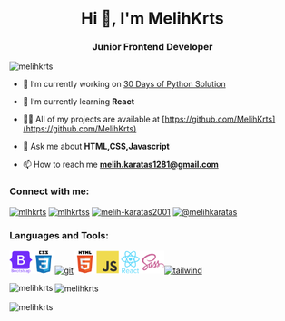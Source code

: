 <h1 align="center">Hi 👋, I'm MelihKrts</h1>
<h3 align="center">Junior Frontend Developer</h3>

<p align="left"> <img src="https://komarev.com/ghpvc/?username=melihkrts&label=Profile%20views&color=0e75b6&style=flat" alt="melihkrts" /> </p>

- 🔭 I’m currently working on [30 Days of Python Solution](https://github.com/MelihKrts/30-Days-Of-Python)

- 🌱 I’m currently learning **React**

- 👨‍💻 All of my projects are available at [https://github.com/MelihKrts](https://github.com/MelihKrts)

- 💬 Ask me about **HTML,CSS,Javascript**

- 📫 How to reach me **melih.karatas1281@gmail.com**

<h3 align="left">Connect with me:</h3>
<p align="left">
<a href="https://codepen.io/mlhkrts" target="blank"><img align="center" src="https://raw.githubusercontent.com/rahuldkjain/github-profile-readme-generator/master/src/images/icons/Social/codepen.svg" alt="mlhkrts" height="30" width="40" /></a>
<a href="https://twitter.com/mlhkrtss" target="blank"><img align="center" src="https://raw.githubusercontent.com/rahuldkjain/github-profile-readme-generator/master/src/images/icons/Social/twitter.svg" alt="mlhkrtss" height="30" width="40" /></a>
<a href="https://linkedin.com/in/melih-karatas2001" target="blank"><img align="center" src="https://raw.githubusercontent.com/rahuldkjain/github-profile-readme-generator/master/src/images/icons/Social/linked-in-alt.svg" alt="melih-karatas2001" height="30" width="40" /></a>
<a href="https://medium.com/@melihkaratas" target="blank"><img align="center" src="https://raw.githubusercontent.com/rahuldkjain/github-profile-readme-generator/master/src/images/icons/Social/medium.svg" alt="@melihkaratas" height="30" width="40" /></a>
</p>

<h3 align="left">Languages and Tools:</h3>
<p align="left"> 
<a href="https://getbootstrap.com" target="blank" rel="noreferrer"><img src="https://raw.githubusercontent.com/devicons/devicon/master/icons/bootstrap/bootstrap-plain-wordmark.svg" alt="bootstrap" width="40" height="40"/></a><a href="https://www.w3schools.com/css/" target="blank" rel="noreferrer"><img src="https://raw.githubusercontent.com/devicons/devicon/master/icons/css3/css3-original-wordmark.svg" alt="css3" width="40" height="40"/></a><a href="https://git-scm.com/" target="blank" rel="noreferrer"><img src="https://www.vectorlogo.zone/logos/git-scm/git-scm-icon.svg" alt="git" width="40" height="40"/></a><a href="https://www.w3.org/html/" target="blank" rel="noreferrer"><img src="https://raw.githubusercontent.com/devicons/devicon/master/icons/html5/html5-original-wordmark.svg" alt="html5" width="40" height="40"/></a><a href="https://developer.mozilla.org/en-US/docs/Web/JavaScript" target="blank" rel="noreferrer"><img src="https://raw.githubusercontent.com/devicons/devicon/master/icons/javascript/javascript-original.svg" alt="javascript" width="40" height="40"/></a><a href="https://reactjs.org/" target="blank" rel="noreferrer"><img src="https://raw.githubusercontent.com/devicons/devicon/master/icons/react/react-original-wordmark.svg" alt="react" width="40" height="40"/></a><a href="https://sass-lang.com" target="blank" rel="noreferrer"><img src="https://raw.githubusercontent.com/devicons/devicon/master/icons/sass/sass-original.svg" alt="sass" width="40" height="40"/></a><a href="https://tailwindcss.com/" target="blank" rel="noreferrer"><img src="https://www.vectorlogo.zone/logos/tailwindcss/tailwindcss-icon.svg" alt="tailwind" width="40" height="40"/></a> 

</p>

<p><img align="left" src="https://github-readme-stats.vercel.app/api/top-langs?username=melihkrts&show_icons=true&locale=en&layout=compact" alt="melihkrts" /></p>

<p>&nbsp;<img align="center" src="https://github-readme-stats.vercel.app/api?username=melihkrts&show_icons=true&locale=en" alt="melihkrts" /></p>

<p><img align="center" src="https://github-readme-streak-stats.herokuapp.com/?user=melihkrts&" alt="melihkrts" /></p>
